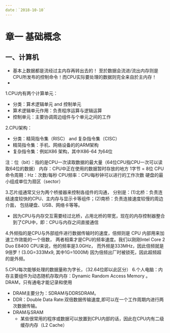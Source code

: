 ```yaml
---
date：`2018-10-10`
---
```


# 章一 基础概念

## 一、计算机

- 基本上数据都是流经过主内存再转出去的！ 至於数据会流进/流出内存则是CPU所发布的控制命令！而CPU实际要处理的数据则完全来自於主内存！
- 
1.CPU内有两个计算单元：
- 分类：算术逻辑单元 and 控制单元
- 算术逻辑单元作用：负责程序运算与逻辑运算
- 控制单元：主要协调周边组件与个单元之间的工作

2.CPU架构：
- 分类：精简指令集（RISC） and 复杂指令集（CISC）
- 精简指令集：手机、网络设备的的ARM架构
- 复杂指令集：例如X86 架构，其中X86-64 为64位

注：位（bit）：指的是CPU一次读取数据的最大量（64位CPU指CPU一次可以读取64位的数据）
内存：CPU中正在使用的数据暂时存放的地方
1字节 = 8位
CPU命令周期：Hz：次数/每秒
CPU频率：CPU每秒钟可以进行的工作次数
硬盘的最小组成单位为扇区（sector）

3.芯片组通常又分为两个桥接器来控制各组件的沟通， 分别是：(1)北桥：负责连结速度较快的CPU、主内存与显示卡等组件；(2)南桥：负责连接速度较慢的周边介面， 包括硬盘、USB、网络卡等等。
- 因为CPU与内存交互需要经过北桥，占用北桥的带宽，现在的内存控制器整合到了CPU中，即：CPU与内存之间直接通信

4.外频指的是CPU与外部组件进行数据传输时的速度，倍频则是 CPU 内部用来加速工作效能的一个倍数， 两者相乘才是CPU的频率速度。我们以刚刚Intel Core 2 Duo E8400 CPU来说，他的频率是3.0GHz， 而外频是333MHz，因此倍频就是9倍罗！(3.0G=333Mx9, 其中1G=1000M)
 因为倍频出厂时被锁死，因此超频超的是外频。

5.CPU每次能够处理的数据量称为字长，（32.64位即以此区分）
6.个人电脑：内存主要组件为动态随机存取内存：Dynamic Random Access Memory 。DRAM，只有通电才能记录和使用
- DRAM主要分为：SDRAM与DDRSDRAM。
- DDR：Double Data Rate:双倍数据传输速度,即可以在一个工作周期内进行两次数据传输。
- DRAM与SRAM
  - 某些很常用的程序或数据可以放置到CPU内部的话，因此在CPU内有二级缓存内存（L2 Cache）


